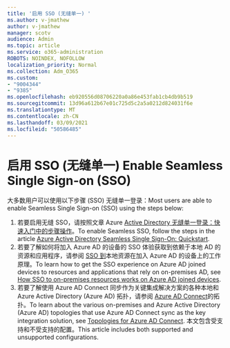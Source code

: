 ```yaml
---
title: '启用 SSO (无缝单一) '
ms.author: v-jmathew
author: v-jmathew
manager: scotv
audience: Admin
ms.topic: article
ms.service: o365-administration
ROBOTS: NOINDEX, NOFOLLOW
localization_priority: Normal
ms.collection: Adm_O365
ms.custom:
- "9004344"
- "9385"
ms.openlocfilehash: eb920556d08706220a0a86e453fab1cb4db9b519
ms.sourcegitcommit: 13d96a612b67e01c725d5c2a5a0212d824031f6e
ms.translationtype: MT
ms.contentlocale: zh-CN
ms.lasthandoff: 03/09/2021
ms.locfileid: "50586485"
---
```

# <a name="enable-seamless-single-sign-on-sso"></a><span data-ttu-id="4e8e3-102">启用 SSO (无缝单一) </span><span class="sxs-lookup"><span data-stu-id="4e8e3-102">Enable Seamless Single Sign-on (SSO)</span></span>

<span data-ttu-id="4e8e3-103">大多数用户可以使用以下步骤 (SSO) 无缝单一登录：</span><span class="sxs-lookup"><span data-stu-id="4e8e3-103">Most users are able to enable Seamless Single Sign-on (SSO) using the steps below:</span></span>

1. <span data-ttu-id="4e8e3-104">若要启用无缝 SSO，请按照文章 Azure [Active Directory 无缝单一登录：快速入门中的步骤操作](https://docs.microsoft.com/azure/active-directory/hybrid/how-to-connect-sso-quick-start)。</span><span class="sxs-lookup"><span data-stu-id="4e8e3-104">To enable Seamless SSO, follow the steps in the article [Azure Active Directory Seamless Single Sign-On: Quickstart](https://docs.microsoft.com/azure/active-directory/hybrid/how-to-connect-sso-quick-start).</span></span>
2. <span data-ttu-id="4e8e3-105">若要了解如何将加入 Azure AD 的设备的 SSO 体验获取到依赖于本地 AD 的资源和应用程序，请参阅 [SSO 到](https://docs.microsoft.com/azure/active-directory/devices/azuread-join-sso)本地资源在加入 Azure AD 的设备上的工作原理。</span><span class="sxs-lookup"><span data-stu-id="4e8e3-105">To learn how to get the SSO experience on Azure AD joined devices to resources and applications that rely on on-premises AD, see [How SSO to on-premises resources works on Azure AD joined devices](https://docs.microsoft.com/azure/active-directory/devices/azuread-join-sso).</span></span>
3. <span data-ttu-id="4e8e3-106">若要了解使用 Azure AD Connect 同步作为关键集成解决方案的各种本地和 Azure Active Directory (Azure AD) 拓扑，请参阅 [Azure AD Connect](https://docs.microsoft.com/azure/active-directory/hybrid/plan-connect-topologies)的拓扑。</span><span class="sxs-lookup"><span data-stu-id="4e8e3-106">To learn about the various on-premises and Azure Active Directory (Azure AD) topologies that use Azure AD Connect sync as the key integration solution, see [Topologies for Azure AD Connect](https://docs.microsoft.com/azure/active-directory/hybrid/plan-connect-topologies).</span></span> <span data-ttu-id="4e8e3-107">本文包含受支持和不受支持的配置。</span><span class="sxs-lookup"><span data-stu-id="4e8e3-107">This article includes both supported and unsupported configurations.</span></span>
